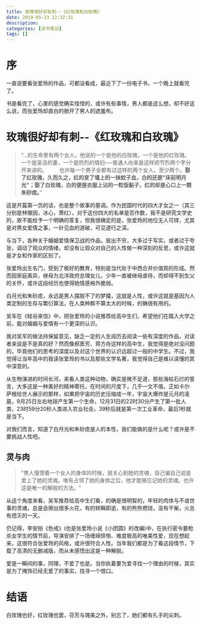 ```yaml
---
title: 玫瑰很好却有刺--《红玫瑰和白玫瑰》
date: 2019-05-23 22:32:31
description: 
categories: [读书笔记]
tags: [] 
---
```

# 序
一直说要看张爱玲的作品，可都没看成，最近下了一份电子书，一个晚上就看完了。

书是看完了，心里的感觉确实怪怪的，或许有些事情，男人都是这么想，却不好这么说，而张爱玲却直白的掀开了男人的遮羞布。

<!-- more -->

# 玫瑰很好却有刺--《红玫瑰和白玫瑰》

> “...的生命里有两个女人，他说的一个是他的白玫瑰，一个是他的红玫瑰。一个是圣洁的妻，一个是热烈的情妇──普通人向来是这样把节烈两个字分开来讲的。
> 　　也许每一个男子全都有过这样的两个女人，至少两个。**娶了红玫瑰，久而久之，红的变了墙上的一抹蚊子血，白的还是"床前明月光"；娶了白玫瑰，白的便是衣服上沾的一粒饭黏子，红的却是心口上一颗朱砂痣。**”



这是开篇第一页的话，也是整个故事的基调。作为民国时代的四大才女之一（其三分别是林徽因，冰心，萧红），对于这份四大的名单是否作数，我不是研究文学史的，故不能给予一个明确的答复，但我很确定的是，张爱玲的地位无人可捍，尤其是对男女爱情之事，一针见血的道破，可见道行之深。

与当下，各种关于婚姻爱情保卫战的作品，层出不穷，大多过于写实，或者过于夸张，调动了观众的情绪，却没有让观众对自己的人性做一种深刻的反思，或许这就是才女和作家的区别了。

张爱玲出生名门，受到了极好的教育，特别是当代处于中西合并价值观的形成。然而因家庭离异，继母为北洋政府总理女儿，少年一直被继母虐待，而却得不到生父的关怀，或许这段经历也使得她情感格外脆弱。

白月光和朱砂痣，永远是男人摆脱不了的梦魇，这就是人性，或许这就是基因为人类定制的生存与繁衍算法，在人类种群不算太大的时候，的确很有用的。

吴军在《硅谷来信》中，把张爱玲的小说推荐给高中生们，希望他们在踏入大学之前，能对婚姻与爱情有一个更深的认识。

我对吴军的做法持保留意见，缺乏一定的人生阅历去阅读一些有深度的作品，对读者来说是不是真的好？然而像郝景芳、蒋方舟这样的高中生，我觉得是绝对没问题的，毕竟他们的思考的深度以及对这个世界的认识远超过一般的中学生。不过，我觉得让当年高中的我读张爱玲的书以及那些文学名著，我觉得自己是难以读懂的其中深意的。

从生物演进的时间长河，来看人类这种动物，确实是微不足道，那些海枯石烂的誓言，大多这是一种美好的精神寄托，在时间的尺度下，几乎一文不值。正如卡尔·萨根给世人展示的那样，如果把宇宙的历史压缩成一年，宇宙大爆炸是元月的凌晨，9月25日左右地球产生第一个生命，12月31日的22时30分产生了第一批人类，23时59分20秒人类进入农业社会，39秒后就是第一次工业革命，最后1秒就是当下。

对我们而言，知道了白月光和朱砂痣是人的本性，我们能做的是什么呢？或许是不要挑战人性吧。

## 灵与肉

> "男人憧憬着一个女人的身体的时候，就关心到她的灵魂，自己骗自己说是爱上了她的灵魂。唯有占领了她的身体之后，他才能够忘记她的灵魂。也许这是唯一的解脱的方法。"

从这个角度来看，吴军推荐给高中生们看，的确是很明智的，年轻的肉体与不谙世事的灵魂，总是会擦出很多火花，有的转瞬即逝，有的熊熊燃烧，没有干柴，火总有熄灭的一天。

仍记得，李安拍《色戒》(也是张爱玲小说《小团圆》的改编)中，在执行密令要枪杀女学生的情节前，导演安排了一场缠绵悱恻、难度极高的唯美性爱，现在想起来，这很符合张爱玲的风格，或许很符合人性。当年我们都是为了看这段情节，下载了高清的无删减版，而从未感悟出这是一种解脱。

爱是一瞬间的事，同理，不爱了也是。当你执着要为爱寻找一个理由的时候，其实是为了掩饰已经无爱了的事实，找寻一个借口。

# 结语

白玫瑰也好，红玫瑰也罢，芬芳与瑰美之外，别忘了，她们都有扎手的尖刺。